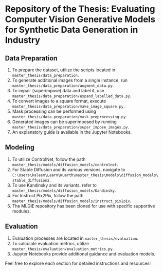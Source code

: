 # Repository of the Thesis: Evaluating Computer Vision Generative Models for Synthetic Data Generation in Industry

## Data Preparation

1. To prepare the dataset, utilize the scripts located in `master_thesis/data_preparation`.
2. To generate additional images from a single instance, run `master_thesis/data_preparation/augment_data.py`.
3. To impair (superimpose) data and label it, use `master_thesis/data_preparation/expand_labelled_data.py`.
4. To convert images to a square format, execute `master_thesis/data_preparation/make_image_square.py`.
5. Mask processing can be performed using `master_thesis/data_preparation/mask_preprocessing.py`.
6. Generated images can be superimposed by running `master_thesis/data_preparation/super_impose_images.py`.
7. An explanatory guide is available in the Jupyter Notebooks.

## Modeling

1. To utilize ControlNet, follow the path `master_thesis/models/diffusion_models/controlnet`.
2. For Stable Diffusion and its various versions, navigate to `C:\Users\kaleem\Learn\Wuerth\master_thesis\models\diffusion_models\stable_diffusion2`.
3. To use Kandinsky and its variants, refer to `master_thesis/models/diffusion_models/Kandinsky`.
4. For Instruct Pix2Pix, follow the path `master_thesis/models/diffusion_models/instruct_pix2pix`.
5. The MLGIE repository has been cloned for use with specific supportive modules.

## Evaluation

1. Evaluation processes are located in `master_thesis/evaluation`.
2. To calculate evaluation metrics, utilize `master_thesis/evaluation/evaluation_metrics.py`.
3. Jupyter Notebooks provide additional guidance and evaluation models.

Feel free to explore each section for detailed instructions and resources!

